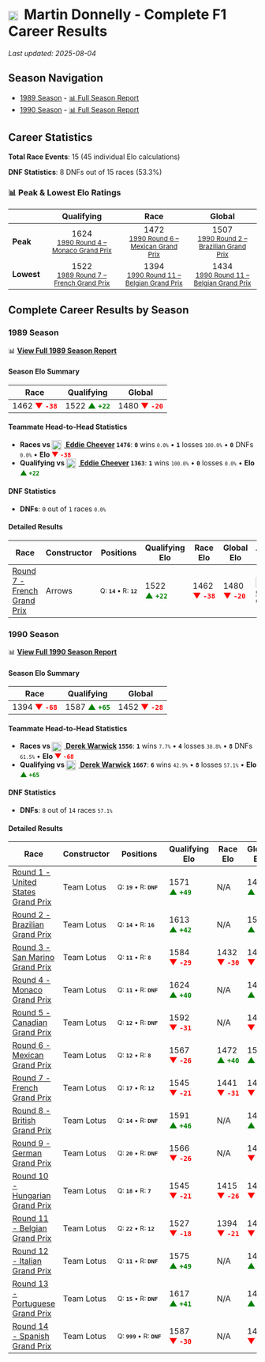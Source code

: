 # <img src="https://upload.wikimedia.org/wikipedia/commons/thumb/8/83/Flag_of_the_United_Kingdom_%283-5%29.svg/512px-Flag_of_the_United_Kingdom_%283-5%29.svg.png?20250726143817" alt="United Kingdom" width="20" height="auto" style="vertical-align: middle; margin-right: 5px;" onerror="this.outerHTML='🇬🇧'; this.style.marginRight='5px';"/> Martin Donnelly - Complete F1 Career Results

*Last updated: 2025-08-04*

## Season Navigation

- [1989 Season](#1989-season) - [📊 Full Season Report](../seasons/1989-season-report)
- [1990 Season](#1990-season) - [📊 Full Season Report](../seasons/1990-season-report)

## Career Statistics

**Total Race Events**: 15 (45 individual Elo calculations)

**DNF Statistics**: 8 DNFs out of 15 races (53.3%)

### 📊 Peak & Lowest Elo Ratings

| &nbsp; | Qualifying | Race | Global |
|-------|------------|------|--------|
| **Peak** | <center> 1624 <br/><small> [1990 Round 4 – Monaco Grand Prix](../seasons/1990-season-report#round-4-monaco-grand-prix) </small></center> | <center> 1472 <br/><small> [1990 Round 6 – Mexican Grand Prix](../seasons/1990-season-report#round-6-mexican-grand-prix) </small></center> | <center> 1507  <br/><small> [1990 Round 2 – Brazilian Grand Prix](../seasons/1990-season-report#round-2-brazilian-grand-prix) </small></center> |
| **Lowest** | <center> 1522 <br/><small> [1989 Round 7 – French Grand Prix](../seasons/1989-season-report#round-7-french-grand-prix) </small></center> | <center> 1394 <br/><small> [1990 Round 11 – Belgian Grand Prix](../seasons/1990-season-report#round-11-belgian-grand-prix) </small></center> | <center> 1434 <br/><small> [1990 Round 11 – Belgian Grand Prix](../seasons/1990-season-report#round-11-belgian-grand-prix) </small></center> |


## Complete Career Results by Season

### 1989 Season

📊 **[View Full 1989 Season Report](../seasons/1989-season-report)**

#### Season Elo Summary

| Race | Qualifying | Global |
|------|------------|--------|
| 1462 **<span style="color: red;">▼&nbsp;`-38`</span>** | 1522 **<span style="color: green;">▲&nbsp;`+22`</span>** | 1480 **<span style="color: red;">▼&nbsp;`-20`</span>** |

#### Teammate Head-to-Head Statistics

- **Races vs [<img src="https://upload.wikimedia.org/wikipedia/commons/a/a4/Flag_of_the_United_States.svg" alt="United States" width="20" height="auto" style="vertical-align: middle; margin-right: 5px;" onerror="this.outerHTML='🇺🇸'; this.style.marginRight='5px';"/> Eddie Cheever](eddie-cheever) `1476`**: **`0`** wins <small>`0.0%`</small> • **`1`** losses <small>`100.0%`</small> • **`0`** DNFs <small>`0.0%`</small> • **Elo <span style="color: red;">▼&nbsp;`-38`</span>**
- **Qualifying vs [<img src="https://upload.wikimedia.org/wikipedia/commons/a/a4/Flag_of_the_United_States.svg" alt="United States" width="20" height="auto" style="vertical-align: middle; margin-right: 5px;" onerror="this.outerHTML='🇺🇸'; this.style.marginRight='5px';"/> Eddie Cheever](eddie-cheever) `1363`**: **`1`** wins <small>`100.0%`</small> • **`0`** losses <small>`0.0%`</small> • **Elo <span style="color: green;">▲&nbsp;`+22`</span>**

#### DNF Statistics

- **DNFs**: `0` out of `1` races <small>`0.0%`</small>

#### Detailed Results

| Race | Constructor | Positions | Qualifying Elo | Race Elo | Global Elo | Teammate |
|------|-------------|-----------|----------------|----------|------------|----------|
| [Round 7 - French Grand Prix](../seasons/1989-season-report#round-7-french-grand-prix) | Arrows | <small>Q:&nbsp;**`14`**&nbsp;•&nbsp;R:&nbsp;**`12`**</small> | 1522 **<span style="color: green;">▲&nbsp;`+22`</span>** | 1462 **<span style="color: red;">▼&nbsp;`-38`</span>** | 1480 **<span style="color: red;">▼&nbsp;`-20`</span>** | [<img src="https://upload.wikimedia.org/wikipedia/commons/a/a4/Flag_of_the_United_States.svg" alt="United States" width="20" height="auto" style="vertical-align: middle; margin-right: 5px;" onerror="this.outerHTML='🇺🇸'; this.style.marginRight='5px';"/> Eddie Cheever](eddie-cheever)<br/><small>Q:&nbsp;**`25`**&nbsp;•&nbsp;R:&nbsp;**`7`**</small> |

### 1990 Season

📊 **[View Full 1990 Season Report](../seasons/1990-season-report)**

#### Season Elo Summary

| Race | Qualifying | Global |
|------|------------|--------|
| 1394 **<span style="color: red;">▼&nbsp;`-68`</span>** | 1587 **<span style="color: green;">▲&nbsp;`+65`</span>** | 1452 **<span style="color: red;">▼&nbsp;`-28`</span>** |

#### Teammate Head-to-Head Statistics

- **Races vs [<img src="https://upload.wikimedia.org/wikipedia/commons/thumb/8/83/Flag_of_the_United_Kingdom_%283-5%29.svg/512px-Flag_of_the_United_Kingdom_%283-5%29.svg.png?20250726143817" alt="United Kingdom" width="20" height="auto" style="vertical-align: middle; margin-right: 5px;" onerror="this.outerHTML='🇬🇧'; this.style.marginRight='5px';"/> Derek Warwick](derek-warwick) `1556`**: **`1`** wins <small>`7.7%`</small> • **`4`** losses <small>`30.8%`</small> • **`8`** DNFs <small>`61.5%`</small> • **Elo <span style="color: red;">▼&nbsp;`-68`</span>**
- **Qualifying vs [<img src="https://upload.wikimedia.org/wikipedia/commons/thumb/8/83/Flag_of_the_United_Kingdom_%283-5%29.svg/512px-Flag_of_the_United_Kingdom_%283-5%29.svg.png?20250726143817" alt="United Kingdom" width="20" height="auto" style="vertical-align: middle; margin-right: 5px;" onerror="this.outerHTML='🇬🇧'; this.style.marginRight='5px';"/> Derek Warwick](derek-warwick) `1667`**: **`6`** wins <small>`42.9%`</small> • **`8`** losses <small>`57.1%`</small> • **Elo <span style="color: green;">▲&nbsp;`+65`</span>**

#### DNF Statistics

- **DNFs**: `8` out of `14` races <small>`57.1%`</small>

#### Detailed Results

| Race | Constructor | Positions | Qualifying Elo | Race Elo | Global Elo | Teammate |
|------|-------------|-----------|----------------|----------|------------|----------|
| [Round 1 - United States Grand Prix](../seasons/1990-season-report#round-1-united-states-grand-prix) | Team Lotus | <small>Q:&nbsp;**`19`**&nbsp;•&nbsp;R:&nbsp;**`DNF`**</small> | 1571 **<span style="color: green;">▲&nbsp;`+49`</span>** | N/A | 1495 **<span style="color: green;">▲&nbsp;`+15`</span>** | [<img src="https://upload.wikimedia.org/wikipedia/commons/thumb/8/83/Flag_of_the_United_Kingdom_%283-5%29.svg/512px-Flag_of_the_United_Kingdom_%283-5%29.svg.png?20250726143817" alt="United Kingdom" width="20" height="auto" style="vertical-align: middle; margin-right: 5px;" onerror="this.outerHTML='🇬🇧'; this.style.marginRight='5px';"/> Derek Warwick](derek-warwick)<br/><small>Q:&nbsp;**`24`**&nbsp;•&nbsp;R:&nbsp;**`DNF`**</small> |
| [Round 2 - Brazilian Grand Prix](../seasons/1990-season-report#round-2-brazilian-grand-prix) | Team Lotus | <small>Q:&nbsp;**`14`**&nbsp;•&nbsp;R:&nbsp;**`16`**</small> | 1613 **<span style="color: green;">▲&nbsp;`+42`</span>** | N/A | 1507 **<span style="color: green;">▲&nbsp;`+13`</span>** | [<img src="https://upload.wikimedia.org/wikipedia/commons/thumb/8/83/Flag_of_the_United_Kingdom_%283-5%29.svg/512px-Flag_of_the_United_Kingdom_%283-5%29.svg.png?20250726143817" alt="United Kingdom" width="20" height="auto" style="vertical-align: middle; margin-right: 5px;" onerror="this.outerHTML='🇬🇧'; this.style.marginRight='5px';"/> Derek Warwick](derek-warwick)<br/><small>Q:&nbsp;**`24`**&nbsp;•&nbsp;R:&nbsp;**`DNF`**</small> |
| [Round 3 - San Marino Grand Prix](../seasons/1990-season-report#round-3-san-marino-grand-prix) | Team Lotus | <small>Q:&nbsp;**`11`**&nbsp;•&nbsp;R:&nbsp;**`8`**</small> | 1584 **<span style="color: red;">▼&nbsp;`-29`</span>** | 1432 **<span style="color: red;">▼&nbsp;`-30`</span>** | 1478 **<span style="color: red;">▼&nbsp;`-30`</span>** | [<img src="https://upload.wikimedia.org/wikipedia/commons/thumb/8/83/Flag_of_the_United_Kingdom_%283-5%29.svg/512px-Flag_of_the_United_Kingdom_%283-5%29.svg.png?20250726143817" alt="United Kingdom" width="20" height="auto" style="vertical-align: middle; margin-right: 5px;" onerror="this.outerHTML='🇬🇧'; this.style.marginRight='5px';"/> Derek Warwick](derek-warwick)<br/><small>Q:&nbsp;**`10`**&nbsp;•&nbsp;R:&nbsp;**`7`**</small> |
| [Round 4 - Monaco Grand Prix](../seasons/1990-season-report#round-4-monaco-grand-prix) | Team Lotus | <small>Q:&nbsp;**`11`**&nbsp;•&nbsp;R:&nbsp;**`DNF`**</small> | 1624 **<span style="color: green;">▲&nbsp;`+40`</span>** | N/A | 1490 **<span style="color: green;">▲&nbsp;`+12`</span>** | [<img src="https://upload.wikimedia.org/wikipedia/commons/thumb/8/83/Flag_of_the_United_Kingdom_%283-5%29.svg/512px-Flag_of_the_United_Kingdom_%283-5%29.svg.png?20250726143817" alt="United Kingdom" width="20" height="auto" style="vertical-align: middle; margin-right: 5px;" onerror="this.outerHTML='🇬🇧'; this.style.marginRight='5px';"/> Derek Warwick](derek-warwick)<br/><small>Q:&nbsp;**`13`**&nbsp;•&nbsp;R:&nbsp;**`8`**</small> |
| [Round 5 - Canadian Grand Prix](../seasons/1990-season-report#round-5-canadian-grand-prix) | Team Lotus | <small>Q:&nbsp;**`12`**&nbsp;•&nbsp;R:&nbsp;**`DNF`**</small> | 1592 **<span style="color: red;">▼&nbsp;`-31`</span>** | N/A | 1480 **<span style="color: red;">▼&nbsp;`-9`</span>** | [<img src="https://upload.wikimedia.org/wikipedia/commons/thumb/8/83/Flag_of_the_United_Kingdom_%283-5%29.svg/512px-Flag_of_the_United_Kingdom_%283-5%29.svg.png?20250726143817" alt="United Kingdom" width="20" height="auto" style="vertical-align: middle; margin-right: 5px;" onerror="this.outerHTML='🇬🇧'; this.style.marginRight='5px';"/> Derek Warwick](derek-warwick)<br/><small>Q:&nbsp;**`11`**&nbsp;•&nbsp;R:&nbsp;**`6`**</small> |
| [Round 6 - Mexican Grand Prix](../seasons/1990-season-report#round-6-mexican-grand-prix) | Team Lotus | <small>Q:&nbsp;**`12`**&nbsp;•&nbsp;R:&nbsp;**`8`**</small> | 1567 **<span style="color: red;">▼&nbsp;`-26`</span>** | 1472 **<span style="color: green;">▲&nbsp;`+40`</span>** | 1501 **<span style="color: green;">▲&nbsp;`+20`</span>** | [<img src="https://upload.wikimedia.org/wikipedia/commons/thumb/8/83/Flag_of_the_United_Kingdom_%283-5%29.svg/512px-Flag_of_the_United_Kingdom_%283-5%29.svg.png?20250726143817" alt="United Kingdom" width="20" height="auto" style="vertical-align: middle; margin-right: 5px;" onerror="this.outerHTML='🇬🇧'; this.style.marginRight='5px';"/> Derek Warwick](derek-warwick)<br/><small>Q:&nbsp;**`11`**&nbsp;•&nbsp;R:&nbsp;**`10`**</small> |
| [Round 7 - French Grand Prix](../seasons/1990-season-report#round-7-french-grand-prix) | Team Lotus | <small>Q:&nbsp;**`17`**&nbsp;•&nbsp;R:&nbsp;**`12`**</small> | 1545 **<span style="color: red;">▼&nbsp;`-21`</span>** | 1441 **<span style="color: red;">▼&nbsp;`-31`</span>** | 1473 **<span style="color: red;">▼&nbsp;`-28`</span>** | [<img src="https://upload.wikimedia.org/wikipedia/commons/thumb/8/83/Flag_of_the_United_Kingdom_%283-5%29.svg/512px-Flag_of_the_United_Kingdom_%283-5%29.svg.png?20250726143817" alt="United Kingdom" width="20" height="auto" style="vertical-align: middle; margin-right: 5px;" onerror="this.outerHTML='🇬🇧'; this.style.marginRight='5px';"/> Derek Warwick](derek-warwick)<br/><small>Q:&nbsp;**`16`**&nbsp;•&nbsp;R:&nbsp;**`11`**</small> |
| [Round 8 - British Grand Prix](../seasons/1990-season-report#round-8-british-grand-prix) | Team Lotus | <small>Q:&nbsp;**`14`**&nbsp;•&nbsp;R:&nbsp;**`DNF`**</small> | 1591 **<span style="color: green;">▲&nbsp;`+46`</span>** | N/A | 1486 **<span style="color: green;">▲&nbsp;`+14`</span>** | [<img src="https://upload.wikimedia.org/wikipedia/commons/thumb/8/83/Flag_of_the_United_Kingdom_%283-5%29.svg/512px-Flag_of_the_United_Kingdom_%283-5%29.svg.png?20250726143817" alt="United Kingdom" width="20" height="auto" style="vertical-align: middle; margin-right: 5px;" onerror="this.outerHTML='🇬🇧'; this.style.marginRight='5px';"/> Derek Warwick](derek-warwick)<br/><small>Q:&nbsp;**`16`**&nbsp;•&nbsp;R:&nbsp;**`DNF`**</small> |
| [Round 9 - German Grand Prix](../seasons/1990-season-report#round-9-german-grand-prix) | Team Lotus | <small>Q:&nbsp;**`20`**&nbsp;•&nbsp;R:&nbsp;**`DNF`**</small> | 1566 **<span style="color: red;">▼&nbsp;`-26`</span>** | N/A | 1479 **<span style="color: red;">▼&nbsp;`-8`</span>** | [<img src="https://upload.wikimedia.org/wikipedia/commons/thumb/8/83/Flag_of_the_United_Kingdom_%283-5%29.svg/512px-Flag_of_the_United_Kingdom_%283-5%29.svg.png?20250726143817" alt="United Kingdom" width="20" height="auto" style="vertical-align: middle; margin-right: 5px;" onerror="this.outerHTML='🇬🇧'; this.style.marginRight='5px';"/> Derek Warwick](derek-warwick)<br/><small>Q:&nbsp;**`16`**&nbsp;•&nbsp;R:&nbsp;**`8`**</small> |
| [Round 10 - Hungarian Grand Prix](../seasons/1990-season-report#round-10-hungarian-grand-prix) | Team Lotus | <small>Q:&nbsp;**`18`**&nbsp;•&nbsp;R:&nbsp;**`7`**</small> | 1545 **<span style="color: red;">▼&nbsp;`-21`</span>** | 1415 **<span style="color: red;">▼&nbsp;`-26`</span>** | 1454 **<span style="color: red;">▼&nbsp;`-24`</span>** | [<img src="https://upload.wikimedia.org/wikipedia/commons/thumb/8/83/Flag_of_the_United_Kingdom_%283-5%29.svg/512px-Flag_of_the_United_Kingdom_%283-5%29.svg.png?20250726143817" alt="United Kingdom" width="20" height="auto" style="vertical-align: middle; margin-right: 5px;" onerror="this.outerHTML='🇬🇧'; this.style.marginRight='5px';"/> Derek Warwick](derek-warwick)<br/><small>Q:&nbsp;**`11`**&nbsp;•&nbsp;R:&nbsp;**`5`**</small> |
| [Round 11 - Belgian Grand Prix](../seasons/1990-season-report#round-11-belgian-grand-prix) | Team Lotus | <small>Q:&nbsp;**`22`**&nbsp;•&nbsp;R:&nbsp;**`12`**</small> | 1527 **<span style="color: red;">▼&nbsp;`-18`</span>** | 1394 **<span style="color: red;">▼&nbsp;`-21`</span>** | 1434 **<span style="color: red;">▼&nbsp;`-20`</span>** | [<img src="https://upload.wikimedia.org/wikipedia/commons/thumb/8/83/Flag_of_the_United_Kingdom_%283-5%29.svg/512px-Flag_of_the_United_Kingdom_%283-5%29.svg.png?20250726143817" alt="United Kingdom" width="20" height="auto" style="vertical-align: middle; margin-right: 5px;" onerror="this.outerHTML='🇬🇧'; this.style.marginRight='5px';"/> Derek Warwick](derek-warwick)<br/><small>Q:&nbsp;**`18`**&nbsp;•&nbsp;R:&nbsp;**`11`**</small> |
| [Round 12 - Italian Grand Prix](../seasons/1990-season-report#round-12-italian-grand-prix) | Team Lotus | <small>Q:&nbsp;**`11`**&nbsp;•&nbsp;R:&nbsp;**`DNF`**</small> | 1575 **<span style="color: green;">▲&nbsp;`+49`</span>** | N/A | 1449 **<span style="color: green;">▲&nbsp;`+15`</span>** | [<img src="https://upload.wikimedia.org/wikipedia/commons/thumb/8/83/Flag_of_the_United_Kingdom_%283-5%29.svg/512px-Flag_of_the_United_Kingdom_%283-5%29.svg.png?20250726143817" alt="United Kingdom" width="20" height="auto" style="vertical-align: middle; margin-right: 5px;" onerror="this.outerHTML='🇬🇧'; this.style.marginRight='5px';"/> Derek Warwick](derek-warwick)<br/><small>Q:&nbsp;**`12`**&nbsp;•&nbsp;R:&nbsp;**`DNF`**</small> |
| [Round 13 - Portuguese Grand Prix](../seasons/1990-season-report#round-13-portuguese-grand-prix) | Team Lotus | <small>Q:&nbsp;**`15`**&nbsp;•&nbsp;R:&nbsp;**`DNF`**</small> | 1617 **<span style="color: green;">▲&nbsp;`+41`</span>** | N/A | 1461 **<span style="color: green;">▲&nbsp;`+12`</span>** | [<img src="https://upload.wikimedia.org/wikipedia/commons/thumb/8/83/Flag_of_the_United_Kingdom_%283-5%29.svg/512px-Flag_of_the_United_Kingdom_%283-5%29.svg.png?20250726143817" alt="United Kingdom" width="20" height="auto" style="vertical-align: middle; margin-right: 5px;" onerror="this.outerHTML='🇬🇧'; this.style.marginRight='5px';"/> Derek Warwick](derek-warwick)<br/><small>Q:&nbsp;**`21`**&nbsp;•&nbsp;R:&nbsp;**`DNF`**</small> |
| [Round 14 - Spanish Grand Prix](../seasons/1990-season-report#round-14-spanish-grand-prix) | Team Lotus | <small>Q:&nbsp;**`999`**&nbsp;•&nbsp;R:&nbsp;**`DNF`**</small> | 1587 **<span style="color: red;">▼&nbsp;`-30`</span>** | N/A | 1452 **<span style="color: red;">▼&nbsp;`-9`</span>** | [<img src="https://upload.wikimedia.org/wikipedia/commons/thumb/8/83/Flag_of_the_United_Kingdom_%283-5%29.svg/512px-Flag_of_the_United_Kingdom_%283-5%29.svg.png?20250726143817" alt="United Kingdom" width="20" height="auto" style="vertical-align: middle; margin-right: 5px;" onerror="this.outerHTML='🇬🇧'; this.style.marginRight='5px';"/> Derek Warwick](derek-warwick)<br/><small>Q:&nbsp;**`10`**&nbsp;•&nbsp;R:&nbsp;**`DNF`**</small> |

